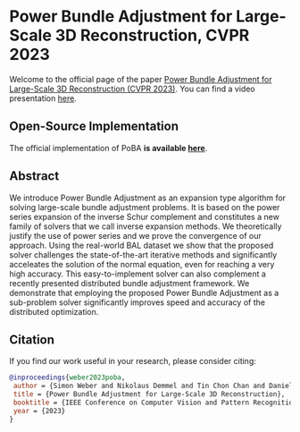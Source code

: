 # Power Bundle Adjustment for Large-Scale 3D Reconstruction, CVPR 2023

Welcome to the official page of the paper [Power Bundle Adjustment for Large-Scale 3D Reconstruction (CVPR 2023)](https://arxiv.org/pdf/2204.12834.pdf). You can find a video presentation [here](https://www.youtube.com/watch?v=2DXJvJM2ExQ).

## Open-Source Implementation

The official implementation of PoBA **is available [here](https://github.com/NikolausDemmel/rootba/blob/master/docs/PoBATutorial.md)**.

## Abstract

We introduce Power Bundle Adjustment as an expansion type algorithm for solving large-scale bundle adjustment problems. It is based on the power series expansion of the inverse Schur complement and constitutes a new family of solvers that we call inverse expansion methods. We theoretically justify the use of power series and we prove the convergence of our approach. Using the real-world BAL dataset we show that the proposed solver challenges the state-of-the-art iterative methods and significantly acceleates the solution of the normal equation, even for reaching a very high accuracy. This easy-to-implement solver can also complement a recently presented distributed bundle adjustment framework. We demonstrate that employing the proposed Power Bundle Adjustment as a sub-problem solver significantly improves speed and accuracy of the distributed optimization.

## Citation
If you find our work useful in your research, please consider citing:

```bibtex
@inproceedings{weber2023poba,
 author = {Simon Weber and Nikolaus Demmel and Tin Chon Chan and Daniel Cremers},
 title = {Power Bundle Adjustment for Large-Scale 3D Reconstruction},
 booktitle = {IEEE Conference on Computer Vision and Pattern Recognition (CVPR)},
 year = {2023}
}
```
